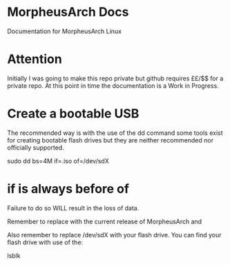 # MorpheusArch Docs
Documentation for MorpheusArch Linux
# Attention
Initially I was going to make this repo private but github requires ££/$$ for a private repo. At this point in time the documentation is a Work in Progress.

# Create a bootable USB 

The recommended way is with the use of the dd command some tools exist for creating bootable flash drives but they are neither recommended nor officially supported. 

 sudo dd bs=4M if=<MorpheusArch>.iso of=/dev/sdX

# if is always before of

Failure to do so WILL result in the loss of data.
 
 Remember to replace <MorpheusArch> with the current release of MorpheusArch and 
 
 Also remember to replace /dev/sdX with your flash drive. You can find your flash drive with use of the:
  
 lsblk
  
  
